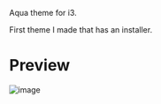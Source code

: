 Aqua theme for i3.

First theme I made that has an installer.

# Preview
![image](https://user-images.githubusercontent.com/90291414/137038126-788ef495-0e36-472e-9158-8393ee21ce86.png)

